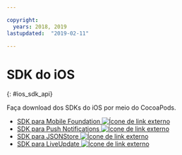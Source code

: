 ```yaml
---

copyright:
  years: 2018, 2019
lastupdated:  "2019-02-11"

---
```


#	SDK do iOS
{: #ios_sdk_api}

Faça download dos SDKs do iOS por meio do CocoaPods.

* [SDK para Mobile Foundation ![Ícone de link externo](../../icons/launch-glyph.svg "Ícone de link externo")](https://cocoapods.org/pods/IBMMobileFirstPlatformFoundation)
* [SDK para Push Notifications ![Ícone de link externo](../../icons/launch-glyph.svg "Ícone de link externo")](https://cocoapods.org/pods/IBMMobileFirstPlatformFoundationPush)
* [SDK para JSONStore ![Ícone de link externo](../../icons/launch-glyph.svg "Ícone de link externo")](https://cocoapods.org/pods/IBMMobileFirstPlatformFoundationJSONStore)
* [SDK para LiveUpdate ![Ícone de link externo](../../icons/launch-glyph.svg "Ícone de link externo")](https://cocoapods.org/pods/IBMMobileFirstPlatformFoundationLiveUpdate)

